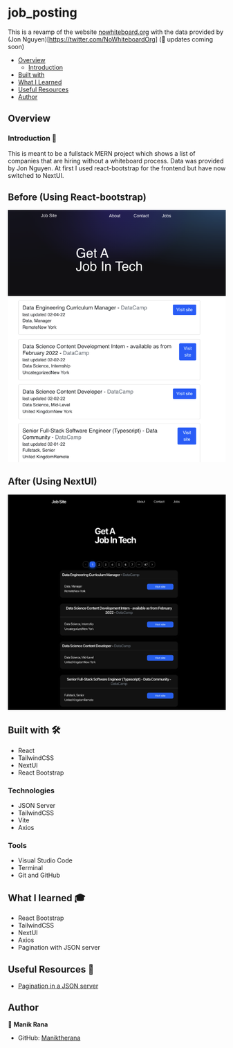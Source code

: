 # job_posting

This is a revamp of the website [nowhiteboard.org](nowhiteboard.org) with the data provided by (Jon Nguyen)[https://twitter.com/NoWhiteboardOrg] (🚧 updates coming soon)

- [Overview](#overview)
  - [Introduction](#introduction)
- [Built with](#built-with)
- [What I Learned](#what-i-learned)
- [Useful Resources](#useful-resources)
- [Author](#author)

## Overview 

### Introduction 👋

This is meant to be a fullstack MERN project which shows a list of companies that are hiring without a whiteboard process. Data was provided by Jon Nguyen. At first I used react-bootstrap for the frontend but have now switched to NextUI.

## Before (Using React-bootstrap)

![React Bootstrap](./bootstrap.PNG)

## After (Using NextUI)

![NextUI](./nextui.PNG)

## Built with 🛠

* React
* TailwindCSS
* NextUI
* React Bootstrap

### Technologies

* JSON Server
* TailwindCSS
* Vite
* Axios

### Tools

* Visual Studio Code
* Terminal
* Git and GitHub

## What I learned 🎓

* React Bootstrap
* TailwindCSS
* NextUI
* Axios
* Pagination with JSON server

## Useful Resources 📖

* [Pagination in a JSON server](https://joshgoestoflatiron.medium.com/february-10-pagination-in-a-json-server-api-with-the-link-header-dea63eb0a835)

## Author

👤 **Manik Rana**
* GitHub: [Maniktherana](https://github.com/Maniktherana)
